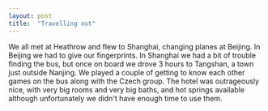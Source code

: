 ```yaml
---
layout: post
title:  "Travelling out"
---
```


We all met at Heathrow and flew to Shanghai, changing planes at Beijing. In Beijing we had to give our fingerprints. In Shanghai we had a bit of trouble finding the bus, but once on board we drove 3 hours to Tangshan, a town just outside Nanjing. We played a couple of getting to know each other games on the bus along with the Czech group. The hotel was outrageously nice, with very big rooms and very big baths, and hot springs available although unfortunately we didn't have enough time to use them.